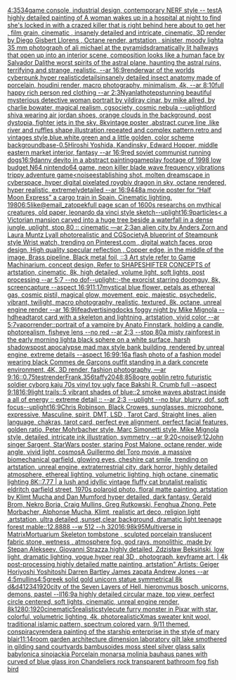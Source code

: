 [4:3](https://www.ebank.nz/aiartgenerator?category=4%3A3)[534](https://www.ebank.nz/aiartgenerator?category=534)[game console, industrial design, contemporary NERF style -- test](https://www.ebank.nz/aiartgenerator?category=game%2520console%2C%2520industrial%2520design%2C%2520contemporary%2520NERF%2520style%2520--%2520test)[A highly detailed painting of A woman wakes up in a hospital at night to find she's locked in with a crazed killer that is right behind here about to get her , film grain, cinematic , insanely detailed and intricate, cinematic, 3D render by Diego Gisbert Llorens , Octane render, artstation , sinister, moody light](https://www.ebank.nz/aiartgenerator?category=A%2520highly%2520detailed%2520painting%2520of%2520A%2520woman%2520wakes%2520up%2520in%2520a%2520hospital%2520at%2520night%2520to%2520find%2520she%27s%2520locked%2520in%2520with%2520a%2520crazed%2520killer%2520that%2520is%2520right%2520behind%2520here%2520about%2520to%2520get%2520her%2520%2C%2520film%2520grain%2C%2520cinematic%2520%2C%2520insanely%2520detailed%2520and%2520intricate%2C%2520cinematic%2C%25203D%2520render%2520by%2520Diego%2520Gisbert%2520Llorens%2520%2C%2520Octane%2520render%2C%2520artstation%2520%2C%2520sinister%2C%2520moody%2520light)[a 35 mm photograph of ali michael at the pyramids](https://www.ebank.nz/aiartgenerator?category=a%252035%2520mm%2520photograph%2520of%2520ali%2520michael%2520at%2520the%2520pyramids)[dramatically lit hallways that open up into an interior scene, composition looks like a human face by Salvador Dali](https://www.ebank.nz/aiartgenerator?category=dramatically%2520lit%2520hallways%2520that%2520open%2520up%2520into%2520an%2520interior%2520scene%2C%2520composition%2520looks%2520like%2520a%2520human%2520face%2520by%2520Salvador%2520Dali)[the worst spirits of the astral plane, haunting the astral ruins, terrifying and strange, realistic, --ar 16:9](https://www.ebank.nz/aiartgenerator?category=the%2520worst%2520spirits%2520of%2520the%2520astral%2520plane%2C%2520haunting%2520the%2520astral%2520ruins%2C%2520terrifying%2520and%2520strange%2C%2520realistic%2C%2520--ar%252016%3A9)[render](https://www.ebank.nz/aiartgenerator?category=render)[war of the worlds cyberpunk,hyper realistic](https://www.ebank.nz/aiartgenerator?category=war%2520of%2520the%2520worlds%2520cyberpunk%2Chyper%2520realistic)[details](https://www.ebank.nz/aiartgenerator?category=details)[insanely detailed insect anatomy made of porcelain, houdini render, macro photography, minimalism, 4k, --ar 8:10](https://www.ebank.nz/aiartgenerator?category=insanely%2520detailed%2520insect%2520anatomy%2520made%2520of%2520porcelain%2C%2520houdini%2520render%2C%2520macro%2520photography%2C%2520minimalism%2C%25204k%2C%2520--ar%25208%3A10)[full happy rich person  red clothing --ar 2:3](https://www.ebank.nz/aiartgenerator?category=full%2520happy%2520rich%2520person%2520%2520red%2520clothing%2520--ar%25202%3A3)[Nyanlathotep](https://www.ebank.nz/aiartgenerator?category=Nyanlathotep)[stunning beautiful mysterious detective woman portrait by yildiray cinar, by mike allred, by charlie bowater, magical realism, cgsociety, cosmic nebula --uplight](https://www.ebank.nz/aiartgenerator?category=stunning%2520beautiful%2520mysterious%2520detective%2520woman%2520portrait%2520by%2520yildiray%2520cinar%2C%2520by%2520mike%2520allred%2C%2520by%2520charlie%2520bowater%2C%2520magical%2520realism%2C%2520cgsociety%2C%2520cosmic%2520nebula%2520--uplight)[lord shiva wearing air jordan shoes, orange clouds in the background, post dystopia, fighter jets in the sky, 8k](https://www.ebank.nz/aiartgenerator?category=lord%2520shiva%2520wearing%2520air%2520jordan%2520shoes%2C%2520orange%2520clouds%2520in%2520the%2520background%2C%2520post%2520dystopia%2C%2520fighter%2520jets%2520in%2520the%2520sky%2C%25208k)[vintage poster ,abstract,curve line ,like river and ruffles shape,illustration,repeated and complex pattern,retro and vintages style,blue.white,green and a little golden, color scheme background](https://www.ebank.nz/aiartgenerator?category=vintage%2520poster%2520%2Cabstract%2Ccurve%2520line%2520%2Clike%2520river%2520and%2520ruffles%2520shape%2Cillustration%2Crepeated%2520and%2520complex%2520pattern%2Cretro%2520and%2520vintages%2520style%2Cblue.white%2Cgreen%2520and%2520a%2520little%2520golden%2C%2520color%2520scheme%2520background)[base](https://www.ebank.nz/aiartgenerator?category=base)[-0.5](https://www.ebank.nz/aiartgenerator?category=-0.5)[Hiroshi Yoshida, Kandinsky, Edward Hopper, middle eastern market interior, fantasy --ar 16:9](https://www.ebank.nz/aiartgenerator?category=Hiroshi%2520Yoshida%2C%2520Kandinsky%2C%2520Edward%2520Hopper%2C%2520middle%2520eastern%2520market%2520interior%2C%2520fantasy%2520--ar%252016%3A9)[red soviet communist running dogs](https://www.ebank.nz/aiartgenerator?category=red%2520soviet%2520communist%2520running%2520dogs)[16:9](https://www.ebank.nz/aiartgenerator?category=16%3A9)[danny devito in a abstract painting](https://www.ebank.nz/aiartgenerator?category=danny%2520devito%2520in%2520a%2520abstract%2520painting)[gameplay footage of 1998 low budget N64 nintendo64 game, neon killer blade wave frequency vibrations trippy adventure game](https://www.ebank.nz/aiartgenerator?category=gameplay%2520footage%2520of%25201998%2520low%2520budget%2520N64%2520nintendo64%2520game%2C%2520neon%2520killer%2520blade%2520wave%2520frequency%2520vibrations%2520trippy%2520adventure%2520game)[<noise](https://www.ebank.nz/aiartgenerator?category=%3Cnoise)[establishing shot, molten dreamscape in cyberspace, hyper digital pixelated roygbiv dragon in sky, octane rendered, hyper realistic,  extremelydetailed --ar 16:9](https://www.ebank.nz/aiartgenerator?category=establishing%2520shot%2C%2520molten%2520dreamscape%2520in%2520cyberspace%2C%2520hyper%2520digital%2520pixelated%2520roygbiv%2520dragon%2520in%2520sky%2C%2520octane%2520rendered%2C%2520hyper%2520realistic%2C%2520%2520extremelydetailed%2520--ar%252016%3A9)[448](https://www.ebank.nz/aiartgenerator?category=448)[a movie poster for “Half Moon Express” a cargo train in Spain.  Cinematic lighting. 1980](https://www.ebank.nz/aiartgenerator?category=a%2520movie%2520poster%2520for%2520%E2%80%9CHalf%2520Moon%2520Express%E2%80%9D%2520a%2520cargo%2520train%2520in%2520Spain.%2520%2520Cinematic%2520lighting.%25201980)[6:5](https://www.ebank.nz/aiartgenerator?category=6%3A5)[like](https://www.ebank.nz/aiartgenerator?category=like)[@email_zatopek](https://www.ebank.nz/aiartgenerator?category=%40email_zatopek)[full page scan of 1600s researchs on mythical creatures, old paper, leonardo da vinci style sketch](https://www.ebank.nz/aiartgenerator?category=full%2520page%2520scan%2520of%25201600s%2520researchs%2520on%2520mythical%2520creatures%2C%2520old%2520paper%2C%2520leonardo%2520da%2520vinci%2520style%2520sketch)[--uplight](https://www.ebank.nz/aiartgenerator?category=--uplight)[16:9](https://www.ebank.nz/aiartgenerator?category=16%3A9)[particles](https://www.ebank.nz/aiartgenerator?category=particles)[< a Victorian mansion carved into a huge tree beside a waterfall in a dense jungle, uplight, stop 80 :: cinematic —ar 2:3](https://www.ebank.nz/aiartgenerator?category=%3C%2520a%2520Victorian%2520mansion%2520carved%2520into%2520a%2520huge%2520tree%2520beside%2520a%2520waterfall%2520in%2520a%2520dense%2520jungle%2C%2520uplight%2C%2520stop%252080%2520%3A%3A%2520cinematic%2520%E2%80%94ar%25202%3A3)[an alien city by Anders Zorn and Laura Muntz Lyall photorealistic and CGSociety](https://www.ebank.nz/aiartgenerator?category=an%2520alien%2520city%2520by%2520Anders%2520Zorn%2520and%2520Laura%2520Muntz%2520Lyall%2520photorealistic%2520and%2520CGSociety)[A blueprint of Steampunk style Wrist watch,    trending on Pinterest.com  ,  digital watch faces, prop design, High quality specular reflection , Copper  edge, in the middle of the image, Brass pipeline,  Black metal foil,  ::3  Art style refer to Game Machinarium.  concept design, Refer to SHAPESHIFTER CONCEPTS  of artstation, cinematic,  8k, high detailed,  volume light,  soft lights,  post processing    --ar 5:7   --no dof](https://www.ebank.nz/aiartgenerator?category=A%2520blueprint%2520of%2520Steampunk%2520style%2520Wrist%2520watch%2C%2520%2520%2520%2520trending%2520on%2520Pinterest.com%2520%2520%2C%2520%2520digital%2520watch%2520faces%2C%2520prop%2520design%2C%2520High%2520quality%2520specular%2520reflection%2520%2C%2520Copper%2520%2520edge%2C%2520in%2520the%2520middle%2520of%2520the%2520image%2C%2520Brass%2520pipeline%2C%2520%2520Black%2520metal%2520foil%2C%2520%2520%3A%3A3%2520%2520Art%2520style%2520refer%2520to%2520Game%2520Machinarium.%2520%2520concept%2520design%2C%2520Refer%2520to%2520SHAPESHIFTER%2520CONCEPTS%2520%2520of%2520artstation%2C%2520cinematic%2C%2520%25208k%2C%2520high%2520detailed%2C%2520%2520volume%2520light%2C%2520%2520soft%2520lights%2C%2520%2520post%2520processing%2520%2520%2520%2520--ar%25205%3A7%2520%2520%2520--no%2520dof)[--uplight](https://www.ebank.nz/aiartgenerator?category=--uplight)[::](https://www.ebank.nz/aiartgenerator?category=%3A%3A)[-](https://www.ebank.nz/aiartgenerator?category=-)[the exorcist starring doomguy, 8k, screencapture --aspect 16:9](https://www.ebank.nz/aiartgenerator?category=the%2520exorcist%2520starring%2520doomguy%2C%25208k%2C%2520screencapture%2520--aspect%252016%3A9)[11:17](https://www.ebank.nz/aiartgenerator?category=11%3A17)[mystical blue flower, petals as ethereal gas, cosmic pistil, magical glow, movement, epic, majestic, psychedelic, vibrant, twilight, macro photography, realistic, textured, 8k, octane, unreal engine render --ar 16:9](https://www.ebank.nz/aiartgenerator?category=mystical%2520blue%2520flower%2C%2520petals%2520as%2520ethereal%2520gas%2C%2520cosmic%2520pistil%2C%2520magical%2520glow%2C%2520movement%2C%2520epic%2C%2520majestic%2C%2520psychedelic%2C%2520vibrant%2C%2520twilight%2C%2520macro%2520photography%2C%2520realistic%2C%2520textured%2C%25208k%2C%2520octane%2C%2520unreal%2520engine%2520render%2520--ar%252016%3A9)[life](https://www.ebank.nz/aiartgenerator?category=life)[advertising](https://www.ebank.nz/aiartgenerator?category=advertising)[docks foggy night by Mike Mignola --hd](https://www.ebank.nz/aiartgenerator?category=docks%2520foggy%2520night%2520by%2520Mike%2520Mignola%2520--hd)[head](https://www.ebank.nz/aiartgenerator?category=head)[tarot card with a skeleton and lightning, artstation, vivid color --ar 5:7](https://www.ebank.nz/aiartgenerator?category=tarot%2520card%2520with%2520a%2520skeleton%2520and%2520lightning%2C%2520artstation%2C%2520vivid%2520color%2520--ar%25205%3A7)[vapor](https://www.ebank.nz/aiartgenerator?category=vapor)[render::](https://www.ebank.nz/aiartgenerator?category=render%3A%3A)[portrait of a vampire by Anato Finnstark, holding a candle, photorealism, fisheye lens --no red  --ar 2:3 --stop 80](https://www.ebank.nz/aiartgenerator?category=portrait%2520of%2520a%2520vampire%2520by%2520Anato%2520Finnstark%2C%2520holding%2520a%2520candle%2C%2520photorealism%2C%2520fisheye%2520lens%2520--no%2520red%2520%2520--ar%25202%3A3%2520--stop%252080)[a misty rainforest in the early morning light](https://www.ebank.nz/aiartgenerator?category=a%2520misty%2520rainforest%2520in%2520the%2520early%2520morning%2520light)[a black sphere on a white surface, harsh shadows](https://www.ebank.nz/aiartgenerator?category=a%2520black%2520sphere%2520on%2520a%2520white%2520surface%2C%2520harsh%2520shadows)[post apocalypse mad max style bank building, rendered by unreal engine, extreme details --aspect 16:9](https://www.ebank.nz/aiartgenerator?category=post%2520apocalypse%2520mad%2520max%2520style%2520bank%2520building%2C%2520rendered%2520by%2520unreal%2520engine%2C%2520extreme%2520details%2520--aspect%252016%3A9)[9:16](https://www.ebank.nz/aiartgenerator?category=9%3A16)[a flash photo of a fashion model wearing black Commes de Garçons outfit standing in a dark concrete environment, 4K, 3D render, fashion photography, —ar 9:16](https://www.ebank.nz/aiartgenerator?category=a%2520flash%2520photo%2520of%2520a%2520fashion%2520model%2520wearing%2520black%2520Commes%2520de%2520Gar%C3%A7ons%2520outfit%2520standing%2520in%2520a%2520dark%2520concrete%2520environment%2C%25204K%2C%25203D%2520render%2C%2520fashion%2520photography%2C%2520%E2%80%94ar%25209%3A16)[::0.75](https://www.ebank.nz/aiartgenerator?category=%3A%3A0.75)[test](https://www.ebank.nz/aiartgenerator?category=test)[render](https://www.ebank.nz/aiartgenerator?category=render)[Frank](https://www.ebank.nz/aiartgenerator?category=Frank)[.35](https://www.ebank.nz/aiartgenerator?category=.35)[6](https://www.ebank.nz/aiartgenerator?category=6)[taffy](https://www.ebank.nz/aiartgenerator?category=taffy)[2048:858](https://www.ebank.nz/aiartgenerator?category=2048%3A858)[ogre goblin retro futuristic soldier cyborg kaju 70s vinyl toy ugly face Bakshi R. Crumb full    --aspect 9:18](https://www.ebank.nz/aiartgenerator?category=ogre%2520goblin%2520retro%2520futuristic%2520soldier%2520cyborg%2520kaju%252070s%2520vinyl%2520toy%2520ugly%2520face%2520Bakshi%2520R.%2520Crumb%2520full%2520%2520%2520%2520--aspect%25209%3A18)[16:9](https://www.ebank.nz/aiartgenerator?category=16%3A9)[light trails::5 vibrant shades of blue::2 smoke waves abstract inside a all of energy :: extreme detail :: --ar 2:3 --uplight --no blur, blurry, dof, soft focus](https://www.ebank.nz/aiartgenerator?category=light%2520trails%3A%3A5%2520vibrant%2520shades%2520of%2520blue%3A%3A2%2520smoke%2520waves%2520abstract%2520inside%2520a%2520all%2520of%2520energy%2520%3A%3A%2520extreme%2520detail%2520%3A%3A%2520--ar%25202%3A3%2520--uplight%2520--no%2520blur%2C%2520blurry%2C%2520dof%2C%2520soft%2520focus)[--uplight](https://www.ebank.nz/aiartgenerator?category=--uplight)[16:9](https://www.ebank.nz/aiartgenerator?category=16%3A9)[Chris Robinson, Black Crowes, sunglasses, microphone, expressive, Masculine, spirit, DMT, LSD , Tarot Card, Straight lines, alien language, chakras, tarot card, perfect eye alignment, perfect facial features, golden ratio, Peter Mohrbacher style, Marc Simonetti style, Mike Mignola style, detailed, intricate ink illustration, symmetry --ar 9:20](https://www.ebank.nz/aiartgenerator?category=Chris%2520Robinson%2C%2520Black%2520Crowes%2C%2520sunglasses%2C%2520microphone%2C%2520expressive%2C%2520Masculine%2C%2520spirit%2C%2520DMT%2C%2520LSD%2520%2C%2520Tarot%2520Card%2C%2520Straight%2520lines%2C%2520alien%2520language%2C%2520chakras%2C%2520tarot%2520card%2C%2520perfect%2520eye%2520alignment%2C%2520perfect%2520facial%2520features%2C%2520golden%2520ratio%2C%2520Peter%2520Mohrbacher%2520style%2C%2520Marc%2520Simonetti%2520style%2C%2520Mike%2520Mignola%2520style%2C%2520detailed%2C%2520intricate%2520ink%2520illustration%2C%2520symmetry%2520--ar%25209%3A20)[<noise](https://www.ebank.nz/aiartgenerator?category=%3Cnoise)[9:12](https://www.ebank.nz/aiartgenerator?category=9%3A12)[John singer Sargent, StarWars poster, staring Post Malone, octane render, wide angle, vivid light, cosmos](https://www.ebank.nz/aiartgenerator?category=John%2520singer%2520Sargent%2C%2520StarWars%2520poster%2C%2520staring%2520Post%2520Malone%2C%2520octane%2520render%2C%2520wide%2520angle%2C%2520vivid%2520light%2C%2520cosmos)[A Guillermo del Toro movie, a massive biomechanical garfield, glowing eyes, cheshire cat smile, trending on artstation, unreal engine, extraterrestrial city, dark horror, highly detailed atmosphere, ethereal lighting, volumetric lighting, high octane, cinematic lighting 8K::7.77 | a lush and idyllic vintage fluffy cat brutalist realistic eldritch garfield street, 1970s polaroid photo, floral matte painting, artstation by Klimt Mucha and Dan Mumford hyper detailed, dark fantasy, Gerald Brom, Nekro Borja, Craig Mullins, Greg Rutkowski, Fenghua Zhong, Pete Morbacher, Alphonse Mucha, Klimt, realistic art deco, religion light ,artstation, ultra detailed ,sunset,clear background, dramatic light teenage forest mable::12.8888 --w 512 --h 320](https://www.ebank.nz/aiartgenerator?category=A%2520Guillermo%2520del%2520Toro%2520movie%2C%2520a%2520massive%2520biomechanical%2520garfield%2C%2520glowing%2520eyes%2C%2520cheshire%2520cat%2520smile%2C%2520trending%2520on%2520artstation%2C%2520unreal%2520engine%2C%2520extraterrestrial%2520city%2C%2520dark%2520horror%2C%2520highly%2520detailed%2520atmosphere%2C%2520ethereal%2520lighting%2C%2520volumetric%2520lighting%2C%2520high%2520octane%2C%2520cinematic%2520lighting%25208K%3A%3A7.77%2520%7C%2520a%2520lush%2520and%2520idyllic%2520vintage%2520fluffy%2520cat%2520brutalist%2520realistic%2520eldritch%2520garfield%2520street%2C%25201970s%2520polaroid%2520photo%2C%2520floral%2520matte%2520painting%2C%2520artstation%2520by%2520Klimt%2520Mucha%2520and%2520Dan%2520Mumford%2520hyper%2520detailed%2C%2520dark%2520fantasy%2C%2520Gerald%2520Brom%2C%2520Nekro%2520Borja%2C%2520Craig%2520Mullins%2C%2520Greg%2520Rutkowski%2C%2520Fenghua%2520Zhong%2C%2520Pete%2520Morbacher%2C%2520Alphonse%2520Mucha%2C%2520Klimt%2C%2520realistic%2520art%2520deco%2C%2520religion%2520light%2520%2Cartstation%2C%2520ultra%2520detailed%2520%2Csunset%2Cclear%2520background%2C%2520dramatic%2520light%2520teenage%2520forest%2520mable%3A%3A12.8888%2520--w%2520512%2520--h%2520320)[](https://www.ebank.nz/aiartgenerator?category=)[16:9](https://www.ebank.nz/aiartgenerator?category=16%3A9)[8k](https://www.ebank.nz/aiartgenerator?category=8k)[95](https://www.ebank.nz/aiartgenerator?category=95)[Multiverse in Matrix](https://www.ebank.nz/aiartgenerator?category=Multiverse%2520in%2520Matrix)[Mortuarium Skeleton tombstone , sculpted porcelain translucent fabric,stone,  wetness , atmosphere fog, god rays, monolithic ,made by Stepan Alekseev, Giovanni Strazza,highly detailed, Zdzisław Beksiński, low light, dramatic lighting, vogue,hyper real 3D , photograph, keyframe art, | 4k post-processing highly detailed matte painting, artstation"   Artists: Geiger Horiyoshi Yoshitoshi Darren Bartley  James zapata Andrew Jones --ar 4:5](https://www.ebank.nz/aiartgenerator?category=Mortuarium%2520Skeleton%2520tombstone%2520%2C%2520sculpted%2520porcelain%2520translucent%2520fabric%2Cstone%2C%2520%2520wetness%2520%2C%2520atmosphere%2520fog%2C%2520god%2520rays%2C%2520monolithic%2520%2Cmade%2520by%2520Stepan%2520Alekseev%2C%2520Giovanni%2520Strazza%2Chighly%2520detailed%2C%2520Zdzis%C5%82aw%2520Beksi%C5%84ski%2C%2520low%2520light%2C%2520dramatic%2520lighting%2C%2520vogue%2Chyper%2520real%25203D%2520%2C%2520photograph%2C%2520keyframe%2520art%2C%2520%7C%25204k%2520post-processing%2520highly%2520detailed%2520matte%2520painting%2C%2520artstation%22%2520%2520%2520Artists%3A%2520Geiger%2520Horiyoshi%2520Yoshitoshi%2520Darren%2520Bartley%2520%2520James%2520zapata%2520Andrew%2520Jones%2520--ar%25204%3A5)[mullins](https://www.ebank.nz/aiartgenerator?category=mullins)[4:5](https://www.ebank.nz/aiartgenerator?category=4%3A5)[greek solid gold unicorn statue symmetrical 8k d&d](https://www.ebank.nz/aiartgenerator?category=greek%2520solid%2520gold%2520unicorn%2520statue%2520symmetrical%25208k%2520d%26d)[4](https://www.ebank.nz/aiartgenerator?category=4)[1234](https://www.ebank.nz/aiartgenerator?category=1234)[1920](https://www.ebank.nz/aiartgenerator?category=1920)[city of the Seven Layers of Hell, hieronymus bosch, unicorns, demons, pastel --ll](https://www.ebank.nz/aiartgenerator?category=city%2520of%2520the%2520Seven%2520Layers%2520of%2520Hell%2C%2520hieronymus%2520bosch%2C%2520unicorns%2C%2520demons%2C%2520pastel%2520--ll)[16:9](https://www.ebank.nz/aiartgenerator?category=16%3A9)[a highly detailed circular maze, top view, perfect circle centered, soft lights, cinematic, unreal engine render, 8k](https://www.ebank.nz/aiartgenerator?category=a%2520highly%2520detailed%2520circular%2520maze%2C%2520top%2520view%2C%2520perfect%2520circle%2520centered%2C%2520soft%2520lights%2C%2520cinematic%2C%2520unreal%2520engine%2520render%2C%25208k)[1280:1920](https://www.ebank.nz/aiartgenerator?category=1280%3A1920)[cinematic](https://www.ebank.nz/aiartgenerator?category=cinematic)[5](https://www.ebank.nz/aiartgenerator?category=5)[realistic](https://www.ebank.nz/aiartgenerator?category=realistic)[style](https://www.ebank.nz/aiartgenerator?category=style)[cute furry monster in Pixar with star, colorful, volumetric lighting, 4k, photorealistic](https://www.ebank.nz/aiartgenerator?category=cute%2520furry%2520monster%2520in%2520Pixar%2520with%2520star%2C%2520colorful%2C%2520volumetric%2520lighting%2C%25204k%2C%2520photorealistic)[Xmas sweater knit wool, traditional  islamic pattern, spectrum colored yarn, 9/11 themed, conspiracy](https://www.ebank.nz/aiartgenerator?category=Xmas%2520sweater%2520knit%2520wool%2C%2520traditional%2520%2520islamic%2520pattern%2C%2520spectrum%2520colored%2520yarn%2C%25209/11%2520themed%2C%2520conspiracy)[render](https://www.ebank.nz/aiartgenerator?category=render)[a painting of the starship enterprise in the style of mary blair](https://www.ebank.nz/aiartgenerator?category=a%2520painting%2520of%2520the%2520starship%2520enterprise%2520in%2520the%2520style%2520of%2520mary%2520blair)[11:14](https://www.ebank.nz/aiartgenerator?category=11%3A14)[room garden architecture dimension laboratory gilt lake smothered in gilding sand courtyards bambusoides moss steel silver glass salix babylonica sinojackia Porcelain monarsa molinia bauhaus panes with curved of blue glass iron Chandeliers rock transparent bathroom fog fish bird](https://www.ebank.nz/aiartgenerator?category=room%2520garden%2520architecture%2520dimension%2520laboratory%2520gilt%2520lake%2520smothered%2520in%2520gilding%2520sand%2520courtyards%2520bambusoides%2520moss%2520steel%2520silver%2520glass%2520salix%2520babylonica%2520sinojackia%2520Porcelain%2520monarsa%2520molinia%2520bauhaus%2520panes%2520with%2520curved%2520of%2520blue%2520glass%2520iron%2520Chandeliers%2520rock%2520transparent%2520bathroom%2520fog%2520fish%2520bird)